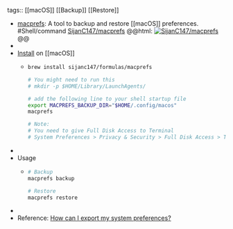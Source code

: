 tags:: [[macOS]] [[Backup]] [[Restore]]

- [macprefs](https://github.com/clintmod/macprefs): A tool to backup and restore [[macOS]] preferences. #Shell/command
  [SijanC147/macprefs](https://github.com/SijanC147/macprefs)
  @@html: <a href="https://github.com/SijanC147/macprefs/"><img src="https://github-readme-stats-astronomer.vercel.app/api/pin/?username=SijanC147&repo=macprefs&theme=tokyonight" alt="SijanC147/macprefs"/></a>@@
-
- [Install](https://github.com/SijanC147/macprefs#installation) on [[macOS]]
	- ```bash
	  brew install sijanc147/formulas/macprefs
	  
	  # You might need to run this
	  # mkdir -p $HOME/Library/LaunchAgents/
	  
	  # add the following line to your shell startup file
	  export MACPREFS_BACKUP_DIR="$HOME/.config/macos"
	  macprefs
	  
	  # Note:
	  # You need to give Full Disk Access to Terminal
	  # System Preferences > Privacy & Security > Full Disk Access > Terminal
	  ```
-
- Usage
	- ```bash
	  # Backup
	  macprefs backup
	  
	  # Restore
	  macprefs restore
	  ```
-
- Reference: [How can I export my system preferences?](https://apple.stackexchange.com/a/305540)